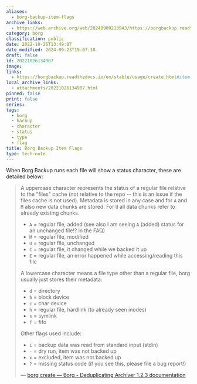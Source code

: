 ```yaml
---
aliases:
  - borg-backup-item-flags
archive_links:
  - https://web.archive.org/web/20240909213943/https://borgbackup.readthedocs.io/en/stable/usage/create.html?__cf_chl_rt_tk=Rq7_hjz9CIbEi46UUCn7yk4kgkcQEQKiNVZCew.e.70-1725917983-0.0.1.1-4756
category: borg
classification: public
date: 2022-10-26T13:49:07
date_modified: 2024-09-23T19:07:10
draft: false
id: 20221026134907
image: 
links:
  - https://borgbackup.readthedocs.io/en/stable/usage/create.html#item-flags
local_archive_links:
  - attachments/20221026134907.html
pinned: false
print: false
series: 
tags:
  - borg
  - backup
  - character
  - status
  - type
  - flag
title: Borg Backup Item Flags
type: tech-note
---
```


When Borg Backup runs each file will show a status character, these are detailed below:

> A uppercase character represents the status of a regular file relative to the "files" cache (not relative to the repo -- this is an issue if the files cache is not used). Metadata is stored in any case and for `A` and `M` also new data chunks are stored. For `U` all data chunks refer to already existing chunks.
>
> - `A` = regular file, added (see also I am seeing `A` (added) status for an unchanged file!? in the FAQ)
> - `M` = regular file, modified
> - `U` = regular file, unchanged
> - `C` = regular file, it changed while we backed it up
> - `E` = regular file, an error happened while accessing/reading this file
>
> A lowercase character means a file type other than a regular file, borg usually just stores their metadata:
>
> - `d` = directory
> - `b` = block device
> - `c` = char device
> - `h` = regular file, hardlink (to already seen inodes)
> - `s` = symlink
> - `f` = fifo
>
> Other flags used include:
>
> - `i` = backup data was read from standard input (stdin)
> - `-` = dry run, item was not backed up
> - `x` = excluded, item was not backed up
> - `?` = missing status code (if you see this, please file a bug report!)
>
> — [borg create — Borg - Deduplicating Archiver 1.2.3 documentation](https://borgbackup.readthedocs.io/en/stable/usage/create.html#item-flags)

